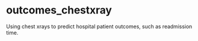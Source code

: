 # outcomes_chestxray
Using chest xrays to predict hospital patient outcomes, such as readmission time.